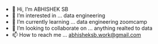 - 👋 Hi, I’m  ABHISHEK SB
- 👀 I’m interested in ... data engineering 
- 🌱 I’m currently learning ... data engineering zoomcamp
- 💞️ I’m looking to collaborate on ... anything realted to data 
- 📫 How to reach me ... abhisheksb.work@gmail.com

<!---
ABHISHEKSB4433/ABHISHEKSB4433 is a ✨ special ✨ repository because its `README.md` (this file) appears on your GitHub profile.
You can click the Preview link to take a look at your changes.
--->
